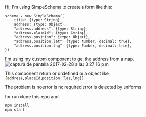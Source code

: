 Hi, I'm using SimpleSchema to create a form like this:


```
schema = new SimpleSchema({
    title: {type: String},
    address: {type: Object},
    "address.address": {type: String},
    "address.placeId": {type: String},
    "address.position": {type: Object},
    "address.position.lat": {type: Number, decimal: true},
    "address.position.lng": {type: Number, decimal: true},
})
```
I'm using my custom component to get the address from a map.
![captura de pantalla 2017-02-28 a las 3 27 16 p m](https://cloud.githubusercontent.com/assets/3970983/23392912/919a60fe-fdca-11e6-8ff2-2744fd5f9978.png)

This component return or undefined or a object like 
`{address,placeId,position:{las,lng}}`

The problem is no error is no required error is detected by uniforms

for run clone this repo and
```
npm install
npm start
```